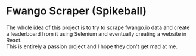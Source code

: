 # Fwango Scraper (Spikeball)

The whole idea of this project is to try to scrape fwango.io data and create a leaderboard from it using Selenium and eventually creating a website in React. \
This is entirely a passion project and I hope they don't get mad at me.